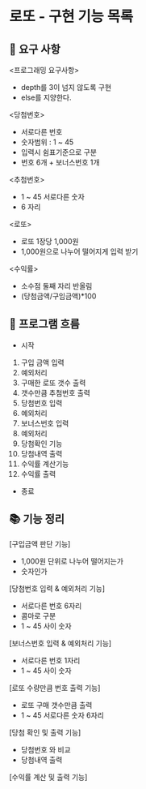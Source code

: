 # 로또 - 구현 기능 목록

## 📢 요구 사항
<프로그래밍 요구사항>
- depth를 3이 넘지 않도록 구현
- else를 지양한다.

<당첨번호>
- 서로다른 번호
- 숫자범위 : 1 ~ 45
- 입력시 쉼표기준으로 구분
- 번호 6개 + 보너스번호 1개

<추첨번호>
- 1 ~ 45 서로다른 숫자
- 6 자리

<로또>
- 로또 1장당 1,000원
- 1,000원으로 나누어 떨어지게 입력 받기

<수익률>
- 소수점 둘째 자리 반올림
- (당첨금액/구임금액)*100

## 📍 프로그램 흐름
- 시작
1. 구입 금액 입력
2. 예외처리
3. 구매한 로또 갯수 출력
4. 갯수만큼 추첨번호 출력
5. 당첨번호 입력 
6. 예외처리
7. 보너스번호 입력 
8. 예외처리
9. 당첨확인 기능 
10. 당첨내역 출력 
11. 수익률 계산기능 
12. 수익률 출력
- 종료

##  📚 기능 정리
[구입금액 판단 기능]
  - 1,000원 단위로 나누어 떨어지는가
  - 숫자인가

[당첨번호 입력 & 예외처리 기능]
  - 서로다른 번호 6자리
  - 콤마로 구분
  - 1 ~ 45 사이 숫자

[보너스번호 입력 & 예외처리 기능]
  - 서로다른 번호 1자리
  - 1 ~ 45 사이 숫자

[로또 수량만큼 번호 출력 기능]
  - 로또 구매 갯수만큼 출력
  - 1 ~ 45 서로다른 숫자 6자리

[당첨 확인 및 출력 기능]
  - 당첨번호 와 비교
  - 당첨내역 출력

[수익률 계산 및 출력 기능]
